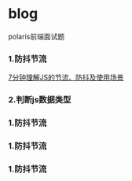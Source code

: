 # blog
polaris前端面试题
### 1.防抖节流
[7分钟理解JS的节流、防抖及使用场景](https://juejin.cn/post/6844903669389885453)

### 2.判断js数据类型

### 1.防抖节流

### 1.防抖节流

### 1.防抖节流
